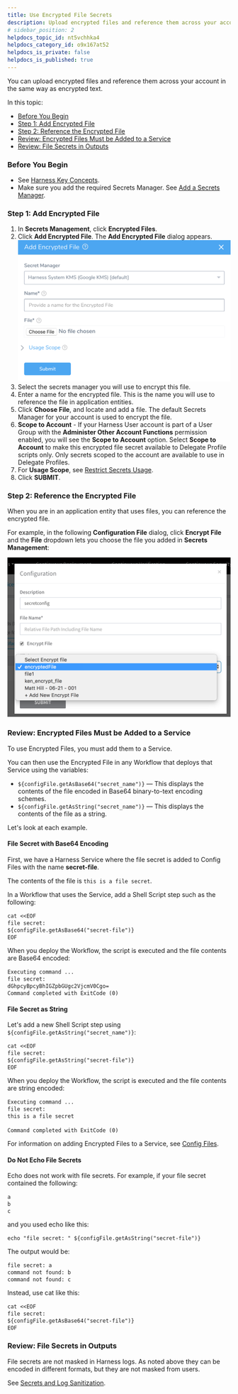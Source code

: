 ```yaml
---
title: Use Encrypted File Secrets
description: Upload encrypted files and reference them across your account in the same way as encrypted text.
# sidebar_position: 2
helpdocs_topic_id: nt5vchhka4
helpdocs_category_id: o9x167at52
helpdocs_is_private: false
helpdocs_is_published: true
---
```


You can upload encrypted files and reference them across your account in the same way as encrypted text.

In this topic:

* [Before You Begin](use-encrypted-file-secrets.md#before-you-begin)
* [Step 1: Add Encrypted File](use-encrypted-file-secrets.md#step-1-add-encrypted-file)
* [Step 2: Reference the Encrypted File](use-encrypted-file-secrets.md#step-2-reference-the-encrypted-file)
* [Review: Encrypted Files Must be Added to a Service](#review_encrypted_files_must_be_added_to_a_service)
* [Review: File Secrets in Outputs](use-encrypted-file-secrets.md#review-file-secrets-in-outputs)

### Before You Begin

* See [Harness Key Concepts](https://docs.harness.io/article/4o7oqwih6h-harness-key-concepts).
* Make sure you add the required Secrets Manager. See [Add a Secrets Manager](add-a-secrets-manager.md).

### Step 1: Add Encrypted File

1. In **Secrets Management**, click **Encrypted Files**.
2. Click **Add Encrypted File**. The **Add Encrypted File** dialog appears.![](./static/use-encrypted-file-secrets-28.png)
3. Select the secrets manager you will use to encrypt this file.
4. Enter a name for the encrypted file. This is the name you will use to reference the file in application entities.
5. Click **Choose File**, and locate and add a file. The default Secrets Manager for your account is used to encrypt the file.
6. **Scope to Account** - If your Harness User account is part of a User Group with the **Administer Other Account Functions** permission enabled, you will see the **Scope to Account** option. Select **Scope to Account** to make this encrypted file secret available to Delegate Profile scripts only. Only secrets scoped to the account are available to use in Delegate Profiles.
7. For **Usage Scope**, see [Restrict Secrets Usage](restrict-secrets-usage.md).
8. Click **SUBMIT**.

### Step 2: Reference the Encrypted File

When you are in an application entity that uses files, you can reference the encrypted file.

For example, in the following **Configuration File** dialog, click **Encrypt File** and the **File** dropdown lets you choose the file you added in **Secrets Management**:

![](./static/use-encrypted-file-secrets-29.png)

### Review: Encrypted Files Must be Added to a Service

To use Encrypted Files, you must add them to a Service. 

You can then use the Encrypted File in any Workflow that deploys that Service using the variables:

* `${configFile.getAsBase64("secret_name")}` — This displays the contents of the file encoded in Base64 binary-to-text encoding schemes.
* `${configFile.getAsString("secret_name")}` — This displays the contents of the file as a string.

Let's look at each example.

#### File Secret with Base64 Encoding

First, we have a Harness Service where the file secret is added to Config Files with the name **secret-file**.

The contents of the file is `this is a file secret`.

In a Workflow that uses the Service, add a Shell Script step such as the following:


```
cat <<EOF  
file secret:  
${configFile.getAsBase64("secret-file")}  
EOF
```
When you deploy the Workflow, the script is executed and the file contents are Base64 encoded:


```
Executing command ...  
file secret:  
dGhpcyBpcyBhIGZpbGUgc2VjcmV0Cgo=  
Command completed with ExitCode (0)
```
#### File Secret as String

Let's add a new Shell Script step using `${configFile.getAsString("secret_name")}`:


```
cat <<EOF  
file secret:  
${configFile.getAsString("secret-file")}  
EOF
```
When you deploy the Workflow, the script is executed and the file contents are string encoded:


```
Executing command ...  
file secret:  
this is a file secret  
  
Command completed with ExitCode (0)
```
For information on adding Encrypted Files to a Service, see [Config Files](../../../continuous-delivery/model-cd-pipeline/setup-services/service-configuration.md#config-files).

#### Do Not Echo File Secrets

Echo does not work with file secrets. For example, if your file secret contained the following:


```
a  
b  
c
```
and you used echo like this:


```
echo "file secret: " ${configFile.getAsString("secret-file")}
```
The output would be:


```
file secret: a  
command not found: b  
command not found: c
```
Instead, use cat like this:


```
cat <<EOF  
file secret:  
${configFile.getAsBase64("secret-file")}  
EOF
```
### Review: File Secrets in Outputs

File secrets are not masked in Harness logs. As noted above they can be encoded in different formats, but they are not masked from users.

See [Secrets and Log Sanitization](../../techref-category/techref-security/secrets-and-log-sanitization.md).

